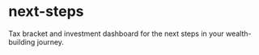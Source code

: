 # next-steps
Tax bracket and investment dashboard for the next steps in your wealth-building journey.
